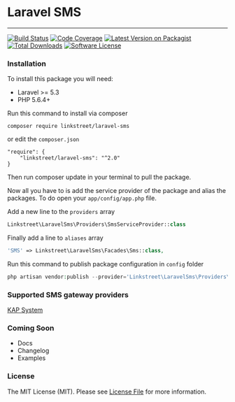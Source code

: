 # Laravel SMS
-------------

[![Build Status][ico-travis]][link-travis]
[![Code Coverage][ico-codecov]][link-codecov]
[![Latest Version on Packagist][ico-version]][link-packagist]
[![Total Downloads][ico-downloads]][link-downloads]
[![Software License][ico-license]](LICENSE)

### Installation

To install this package you will need:

 - Laravel >= 5.3
 - PHP 5.6.4+


Run this command to install via composer

```
composer require linkstreet/laravel-sms
```

or edit the `composer.json` 

```
"require": {
    "linkstreet/laravel-sms": "^2.0"
}
```

Then run composer update in your terminal to pull the package.

Now all you have to is add the service provider of the package and alias the packages. To do open your `app/config/app.php` file.

Add a new line to the `providers` array

```php
Linkstreet\LaravelSms\Providers\SmsServiceProvider::class
```

Finally add a line to `aliases` array

```php
'SMS' => Linkstreet\LaravelSms\Facades\Sms::class,
```

Run this command to publish package configuration in `config` folder

```php
php artisan vendor:publish --provider='Linkstreet\LaravelSms\Providers\SmsServiceProvider'
```


### Supported SMS gateway providers

[KAP System](https://kapsystem.com)


### Coming Soon
 - Docs
 - Changelog
 - Examples


### License

The MIT License (MIT). Please see [License File](LICENSE) for more information.

[ico-travis]: https://travis-ci.org/linkstreet/laravel-sms.svg?branch=master
[ico-codecov]: https://codecov.io/github/linkstreet/laravel-sms/coverage.svg?branch=master
[ico-version]: https://poser.pugx.org/linkstreet/laravel-sms/v/stable
[ico-downloads]: https://poser.pugx.org/linkstreet/laravel-sms/downloads
[ico-license]: https://poser.pugx.org/linkstreet/laravel-sms/license

[link-travis]: https://travis-ci.org/linkstreet/laravel-sms
[link-codecov]: https://codecov.io/github/linkstreet/laravel-sms?branch=master
[link-packagist]: https://packagist.org/packages/linkstreet/laravel-sms
[link-downloads]: https://packagist.org/packages/linkstreet/laravel-sms
[link-license]: LICENSE